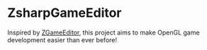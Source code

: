 ZsharpGameEditor
================

Inspired by [ZGameEditor](http://www.zgameeditor.org/), this project aims to make OpenGL game development easier than ever before!